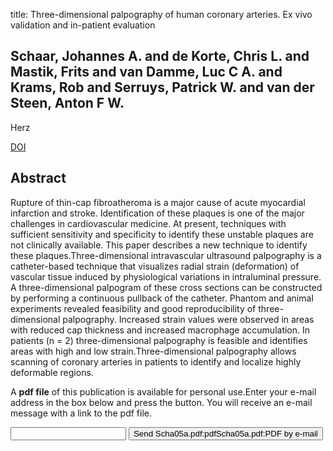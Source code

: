 title: Three-dimensional palpography of human coronary arteries. Ex vivo validation and in-patient evaluation

## Schaar, Johannes A. and de Korte, Chris L. and Mastik, Frits and van Damme, Luc C A. and Krams, Rob and Serruys, Patrick W. and van der Steen, Anton F W.
Herz

<a href="https://doi.org/10.1007/s00059-005-2642-4">DOI</a>

## Abstract
Rupture of thin-cap fibroatheroma is a major cause of acute myocardial infarction and stroke. Identification of these plaques is one of the major challenges in cardiovascular medicine. At present, techniques with sufficient sensitivity and specificity to identify these unstable plaques are not clinically available. This paper describes a new technique to identify these plaques.Three-dimensional intravascular ultrasound palpography is a catheter-based technique that visualizes radial strain (deformation) of vascular tissue induced by physiological variations in intraluminal pressure. A three-dimensional palpogram of these cross sections can be constructed by performing a continuous pullback of the catheter. Phantom and animal experiments revealed feasibility and good reproducibility of three-dimensional palpography. Increased strain values were observed in areas with reduced cap thickness and increased macrophage accumulation. In patients (n = 2) three-dimensional palpography is feasible and identifies areas with high and low strain.Three-dimensional palpography allows scanning of coronary arteries in patients to identify and localize highly deformable regions.

A <b>pdf file</b> of this publication is available for personal use.Enter your e-mail address in the box below and press the button. You will receive an e-mail message with a link to the pdf file.
<form action="sender.php">  <input type="text" name="email">  <input type="submit" value="Send Scha05a.pdf:pdfScha05a.pdf:PDF by e-mail"></form>